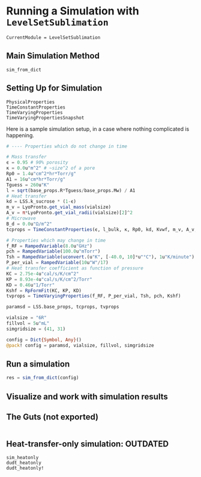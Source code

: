 # Running a Simulation with `LevelSetSublimation`

```@meta
CurrentModule = LevelSetSublimation
```

## Main Simulation Method
```@docs
sim_from_dict
```

## Setting Up for Simulation
```@docs
PhysicalProperties
TimeConstantProperties
TimeVaryingProperties
TimeVaryingPropertiesSnapshot
```

Here is a sample simulation setup, in a case where nothing complicated is happening.

```julia
# ---- Properties which do not change in time

# Mass transfer
ϵ = 0.95 # 90% porosity
κ = 0.0u"m^2" # ~size^2 of a pore
Rp0 = 1.4u"cm^2*hr*Torr/g"
A1 = 16u"cm*hr*Torr/g"
Tguess = 260u"K"
l = sqrt(base_props.R*Tguess/base_props.Mw) / A1
# Heat transfer
kd = LSS.k_sucrose * (1-ϵ)
m_v = LyoPronto.get_vial_mass(vialsize)
A_v = π*LyoPronto.get_vial_radii(vialsize)[2]^2
# Microwave
B_d = 0.0u"Ω/m^2"
tcprops = TimeConstantProperties(ϵ, l_bulk, κ, Rp0, kd, Kvwf, m_v, A_v, B_d, Bf, Bvw)

# Properties which may change in time
f_RF = RampedVariable(8.0u"GHz")
pch = RampedVariable(100.0u"mTorr")
Tsh = RampedVariable(uconvert.(u"K", [-40.0, 10]*u"°C"), 1u"K/minute")
P_per_vial = RampedVariable(10u"W"/17)
# Heat transfer coefficient as function of pressure
KC = 2.75e-4u"cal/s/K/cm^2"
KP = 8.93e-4u"cal/s/K/cm^2/Torr"
KD = 0.46u"1/Torr"
Kshf = RpFormFit(KC, KP, KD)
tvprops = TimeVaryingProperties(f_RF, P_per_vial, Tsh, pch, Kshf)

paramsd = LSS.base_props, tcprops, tvprops

vialsize = "6R"
fillvol = 5u"mL"
simgridsize = (41, 31)

config = Dict{Symbol, Any}()
@pack! config = paramsd, vialsize, fillvol, simgridsize
```

## Run a simulation

```julia
res = sim_from_dict(config)
```

## Visualize and work with simulation results

## The Guts (not exported)

```@docs
```

## Heat-transfer-only simulation: OUTDATED

```@docs
sim_heatonly
dudt_heatonly
dudt_heatonly!
```
